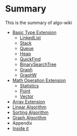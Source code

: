 # Summary

This is the summary of algo-wiki

<!--* [Overview](Home.md)-->
* [Basic Type Extension](type/index.md)
  * [LinkedList](type/linkedlist.md)
  * [Stack](type/stack.md)
  * [Queue](type/queue.md)
  * [Heap](type/heap.md)
  * [QuickFind](type/quickfind.md)
  * [BinarySearchTree](type/bst.md)
  * [Graph](type/graph.md)
  * [GraphW](type/graphw.md)
* [Math Operation Extension](math/index.md)
  * [Statistics](math/stats.md)
  * [Point](math/point.md)
  * [Vector](math/vector.md)
* [Array Extension](array/index.md)
* [Linear Algorithm](linear/index.md)
* [Sorting Algorithm](sorting/index.md)
* [Graph Algorithm](graph/index.md)
* Appendix
* [Inside it](inside.md)
